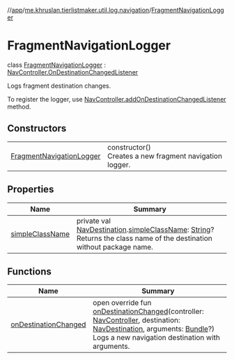 //[app](../../../index.md)/[me.khruslan.tierlistmaker.util.log.navigation](../index.md)/[FragmentNavigationLogger](index.md)

# FragmentNavigationLogger

class [FragmentNavigationLogger](index.md) : [NavController.OnDestinationChangedListener](https://developer.android.com/reference/kotlin/androidx/navigation/NavController.OnDestinationChangedListener.html)

Logs fragment destination changes.

To register the logger, use [NavController.addOnDestinationChangedListener](https://developer.android.com/reference/kotlin/androidx/navigation/NavController.html#addondestinationchangedlistener) method.

## Constructors

| | |
|---|---|
| [FragmentNavigationLogger](-fragment-navigation-logger.md) | constructor()<br>Creates a new fragment navigation logger. |

## Properties

| Name | Summary |
|---|---|
| [simpleClassName](simple-class-name.md) | private val [NavDestination](https://developer.android.com/reference/kotlin/androidx/navigation/NavDestination.html).[simpleClassName](simple-class-name.md): [String](https://kotlinlang.org/api/latest/jvm/stdlib/kotlin/-string/index.html)?<br>Returns the class name of the destination without package name. |

## Functions

| Name | Summary |
|---|---|
| [onDestinationChanged](on-destination-changed.md) | open override fun [onDestinationChanged](on-destination-changed.md)(controller: [NavController](https://developer.android.com/reference/kotlin/androidx/navigation/NavController.html), destination: [NavDestination](https://developer.android.com/reference/kotlin/androidx/navigation/NavDestination.html), arguments: [Bundle](https://developer.android.com/reference/kotlin/android/os/Bundle.html)?)<br>Logs a new navigation destination with arguments. |
